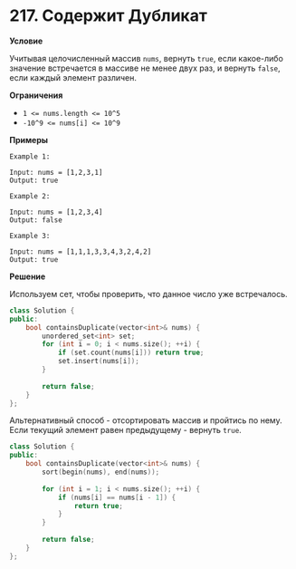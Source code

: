 # 217. Содержит Дубликат

**Условие**

Учитывая целочисленный массив `nums`, вернуть `true`, если какое-либо значение встречается в массиве не менее двух раз, и вернуть `false`, если каждый элемент различен.

**Ограничения**
- `1 <= nums.length <= 10^5`
- `-10^9 <= nums[i] <= 10^9`


**Примеры**
```
Example 1:

Input: nums = [1,2,3,1]
Output: true

Example 2:

Input: nums = [1,2,3,4]
Output: false

Example 3:

Input: nums = [1,1,1,3,3,4,3,2,4,2]
Output: true
```


**Решение**

Используем сет, чтобы проверить, что данное число уже встречалось.
```C++
class Solution {
public:
    bool containsDuplicate(vector<int>& nums) {
        unordered_set<int> set;
        for (int i = 0; i < nums.size(); ++i) {
            if (set.count(nums[i])) return true;
            set.insert(nums[i]);
        }
        
        return false;
    }
};
```

Альтернативный способ - отсортировать массив и пройтись по нему. Если текущий элемент равен предыдущему - вернуть `true`.
```C++
class Solution {
public:
    bool containsDuplicate(vector<int>& nums) {
        sort(begin(nums), end(nums));
        
        for (int i = 1; i < nums.size(); ++i) {
            if (nums[i] == nums[i - 1]) {
                return true;
            }
        }
        
        return false;
    }
};
```






 


 


